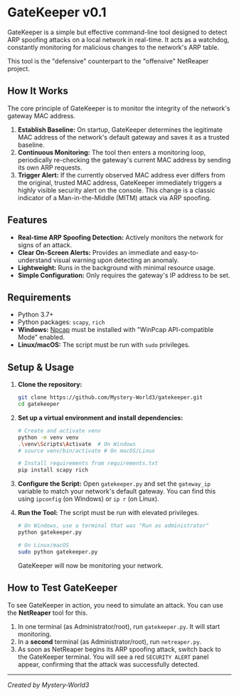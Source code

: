 # GateKeeper v0.1

GateKeeper is a simple but effective command-line tool designed to detect ARP spoofing attacks on a local network in real-time. It acts as a watchdog, constantly monitoring for malicious changes to the network's ARP table.

This tool is the "defensive" counterpart to the "offensive" NetReaper project.

## How It Works

The core principle of GateKeeper is to monitor the integrity of the network's gateway MAC address.

1.  **Establish Baseline:** On startup, GateKeeper determines the legitimate MAC address of the network's default gateway and saves it as a trusted baseline.
2.  **Continuous Monitoring:** The tool then enters a monitoring loop, periodically re-checking the gateway's current MAC address by sending its own ARP requests.
3.  **Trigger Alert:** If the currently observed MAC address ever differs from the original, trusted MAC address, GateKeeper immediately triggers a highly visible security alert on the console. This change is a classic indicator of a Man-in-the-Middle (MITM) attack via ARP spoofing.

## Features

-   **Real-time ARP Spoofing Detection:** Actively monitors the network for signs of an attack.
-   **Clear On-Screen Alerts:** Provides an immediate and easy-to-understand visual warning upon detecting an anomaly.
-   **Lightweight:** Runs in the background with minimal resource usage.
-   **Simple Configuration:** Only requires the gateway's IP address to be set.

## Requirements

-   Python 3.7+
-   Python packages: `scapy`, `rich`
-   **Windows:** [Npcap](https://npcap.com/) must be installed with "WinPcap API-compatible Mode" enabled.
-   **Linux/macOS:** The script must be run with `sudo` privileges.

## Setup & Usage

1.  **Clone the repository:**
    ```bash
    git clone https://github.com/Mystery-World3/gatekeeper.git
    cd gatekeeper
    ```

2.  **Set up a virtual environment and install dependencies:**
    ```bash
    # Create and activate venv
    python -m venv venv
    .\venv\Scripts\Activate  # On Windows
    # source venv/bin/activate # On macOS/Linux

    # Install requirements from requirements.txt
    pip install scapy rich
    ```

3.  **Configure the Script:**
    Open `gatekeeper.py` and set the `gateway_ip` variable to match your network's default gateway. You can find this using `ipconfig` (on Windows) or `ip r` (on Linux).

4.  **Run the Tool:**
    The script must be run with elevated privileges.
    ```bash
    # On Windows, use a terminal that was "Run as administrator"
    python gatekeeper.py

    # On Linux/macOS
    sudo python gatekeeper.py
    ```
    GateKeeper will now be monitoring your network.

## How to Test GateKeeper

To see GateKeeper in action, you need to simulate an attack. You can use the **NetReaper** tool for this.

1.  In one terminal (as Administrator/root), run `gatekeeper.py`. It will start monitoring.
2.  In a **second** terminal (as Administrator/root), run `netreaper.py`.
3.  As soon as NetReaper begins its ARP spoofing attack, switch back to the GateKeeper terminal. You will see a red `SECURITY ALERT` panel appear, confirming that the attack was successfully detected.

   ---

*Created by Mystery-World3*
